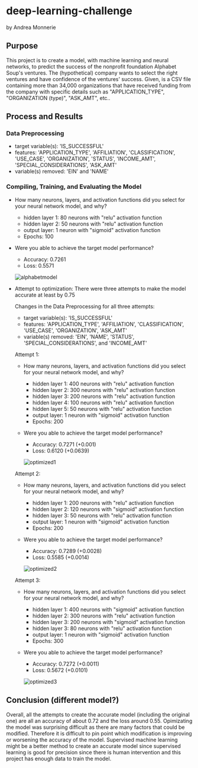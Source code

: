 # deep-learning-challenge 
by Andrea Monnerie

## Purpose
  This project is to create a model, with machine learning and neural networks, to predict the success of the nonprofit foundation Alphabet Soup's ventures. The (hypothetical) company wants to select the right ventures and have confidence of the ventures' success. Given, is a CSV file containing more than 34,000 organizations that have received funding from the company with specific details such as "APPLICATION_TYPE", "ORGANIZATION (type)", "ASK_AMT", etc..

## Process and Results

  ### Data Preprocessing

  * target variable(s): 'IS_SUCCESSFUL'
  * features: 'APPLICATION_TYPE', 'AFFILIATION', 'CLASSIFICATION', 'USE_CASE', 'ORGANIZATION', 'STATUS', 'INCOME_AMT', 'SPECIAL_CONSIDERATIONS', 'ASK_AMT'
  * variable(s) removed: 'EIN' and 'NAME'

  ### Compiling, Training, and Evaluating the Model

  * How many neurons, layers, and activation functions did you select for your neural network model, and why?
      * hidden layer 1: 80 neurons with "relu" activation function
      * hidden layer 2: 50 neurons with "relu" activation function
      * output layer: 1 neuron with "sigmoid" activation function
      * Epochs: 100
  * Were you able to achieve the target model performance?
      * Accuracy: 0.7261
      * Loss: 0.5571
     
      ![alphabetmodel](https://github.com/amonnerie/deep-learning-challenge/assets/127140876/ae786bf8-6e77-4045-8adf-1101bd5582cd)
  * Attempt to optimization: There were three attempts to make the model accurate at least by 0.75

      Changes in the Data Preprocessing for all three attempts:
      * target variable(s): 'IS_SUCCESSFUL'
      * features: 'APPLICATION_TYPE', 'AFFILIATION', 'CLASSIFICATION', 'USE_CASE', 'ORGANIZATION', 'ASK_AMT'
      * variable(s) removed: 'EIN', 'NAME', 'STATUS', 'SPECIAL_CONSIDERATIONS', and 'INCOME_AMT'

      Attempt 1:
      * How many neurons, layers, and activation functions did you select for your neural network model, and why?
          * hidden layer 1: 400 neurons with "relu" activation function
          * hidden layer 2: 300 neurons with "relu" activation function
          * hidden layer 3: 200 neurons with "relu" activation function
          * hidden layer 4: 100 neurons with "relu" activation function
          * hidden layer 5: 50 neurons with "relu" activation function
          * output layer: 1 neuron with "sigmoid" activation function
          * Epochs: 200

      * Were you able to achieve the target model performance?
          * Accuracy: 0.7271 (+0.001)
          * Loss: 0.6120 (+0.0639)
         
          ![optimized1](https://github.com/amonnerie/deep-learning-challenge/assets/127140876/0545bd5f-947f-4a81-a6ec-6dee7f32dbfb)
      
      Attempt 2:
      * How many neurons, layers, and activation functions did you select for your neural network model, and why?
          * hidden layer 1: 200 neurons with "relu" activation function
          * hidden layer 2: 120 neurons with "sigmoid" activation function
          * hidden layer 3: 50 neurons with "relu" activation function
          * output layer: 1 neuron with "sigmoid" activation function
          * Epochs: 200

      * Were you able to achieve the target model performance?
          * Accuracy: 0.7289 (+0.0028)
          * Loss: 0.5585 (+0.0014)
          
          ![optimized2](https://github.com/amonnerie/deep-learning-challenge/assets/127140876/2f2a02e3-5e6a-4150-82d6-29b60ec18887)
      
      Attempt 3:
      * How many neurons, layers, and activation functions did you select for your neural network model, and why?
          * hidden layer 1: 400 neurons with "sigmoid" activation function
          * hidden layer 2: 300 neurons with "relu" activation function
          * hidden layer 3: 200 neurons with "sigmoid" activation function
          * hidden layer 3: 80 neurons with "relu" activation function
          * output layer: 1 neuron with "sigmoid" activation function
          * Epochs: 300
          
      * Were you able to achieve the target model performance?
          * Accuracy: 0.7272 (+0.0011)
          * Loss: 0.5672 (+0.0101)
          
          ![optimized3](https://github.com/amonnerie/deep-learning-challenge/assets/127140876/8d95fd88-ad67-4231-bfff-c22946005b65)

## Conclusion (different model?)
Overall, all the attempts to create the accurate model (including the original one) are all an accuracy of about 0.72 and the loss around 0.55. Opimizating the model was surprising difficult as there are many factors that could be modified. Therefore it is difficult to pin point which modification is improving or worsening the accuracy of the model. Supervised machine learning might be a better method to create an accurate model since supervised learning is good for precision since there is human intervention and this project has enough data to train the model.
